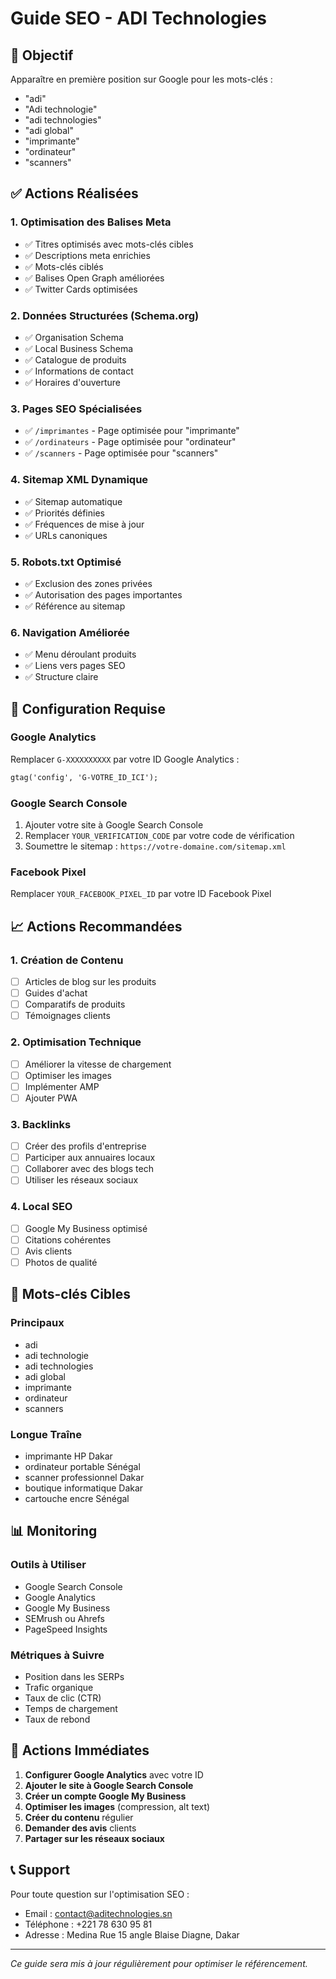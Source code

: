 # Guide SEO - ADI Technologies

## 🎯 Objectif
Apparaître en première position sur Google pour les mots-clés :
- "adi"
- "Adi technologie" 
- "adi technologies"
- "adi global"
- "imprimante"
- "ordinateur"
- "scanners"

## ✅ Actions Réalisées

### 1. Optimisation des Balises Meta
- ✅ Titres optimisés avec mots-clés cibles
- ✅ Descriptions meta enrichies
- ✅ Mots-clés ciblés
- ✅ Balises Open Graph améliorées
- ✅ Twitter Cards optimisées

### 2. Données Structurées (Schema.org)
- ✅ Organisation Schema
- ✅ Local Business Schema
- ✅ Catalogue de produits
- ✅ Informations de contact
- ✅ Horaires d'ouverture

### 3. Pages SEO Spécialisées
- ✅ `/imprimantes` - Page optimisée pour "imprimante"
- ✅ `/ordinateurs` - Page optimisée pour "ordinateur"
- ✅ `/scanners` - Page optimisée pour "scanners"

### 4. Sitemap XML Dynamique
- ✅ Sitemap automatique
- ✅ Priorités définies
- ✅ Fréquences de mise à jour
- ✅ URLs canoniques

### 5. Robots.txt Optimisé
- ✅ Exclusion des zones privées
- ✅ Autorisation des pages importantes
- ✅ Référence au sitemap

### 6. Navigation Améliorée
- ✅ Menu déroulant produits
- ✅ Liens vers pages SEO
- ✅ Structure claire

## 🔧 Configuration Requise

### Google Analytics
Remplacer `G-XXXXXXXXXX` par votre ID Google Analytics :
```html
gtag('config', 'G-VOTRE_ID_ICI');
```

### Google Search Console
1. Ajouter votre site à Google Search Console
2. Remplacer `YOUR_VERIFICATION_CODE` par votre code de vérification
3. Soumettre le sitemap : `https://votre-domaine.com/sitemap.xml`

### Facebook Pixel
Remplacer `YOUR_FACEBOOK_PIXEL_ID` par votre ID Facebook Pixel

## 📈 Actions Recommandées

### 1. Création de Contenu
- [ ] Articles de blog sur les produits
- [ ] Guides d'achat
- [ ] Comparatifs de produits
- [ ] Témoignages clients

### 2. Optimisation Technique
- [ ] Améliorer la vitesse de chargement
- [ ] Optimiser les images
- [ ] Implémenter AMP
- [ ] Ajouter PWA

### 3. Backlinks
- [ ] Créer des profils d'entreprise
- [ ] Participer aux annuaires locaux
- [ ] Collaborer avec des blogs tech
- [ ] Utiliser les réseaux sociaux

### 4. Local SEO
- [ ] Google My Business optimisé
- [ ] Citations cohérentes
- [ ] Avis clients
- [ ] Photos de qualité

## 🎯 Mots-clés Cibles

### Principaux
- adi
- adi technologie
- adi technologies
- adi global
- imprimante
- ordinateur
- scanners

### Longue Traîne
- imprimante HP Dakar
- ordinateur portable Sénégal
- scanner professionnel Dakar
- boutique informatique Dakar
- cartouche encre Sénégal

## 📊 Monitoring

### Outils à Utiliser
- Google Search Console
- Google Analytics
- Google My Business
- SEMrush ou Ahrefs
- PageSpeed Insights

### Métriques à Suivre
- Position dans les SERPs
- Trafic organique
- Taux de clic (CTR)
- Temps de chargement
- Taux de rebond

## 🚀 Actions Immédiates

1. **Configurer Google Analytics** avec votre ID
2. **Ajouter le site à Google Search Console**
3. **Créer un compte Google My Business**
4. **Optimiser les images** (compression, alt text)
5. **Créer du contenu** régulier
6. **Demander des avis** clients
7. **Partager sur les réseaux sociaux**

## 📞 Support

Pour toute question sur l'optimisation SEO :
- Email : contact@aditechnologies.sn
- Téléphone : +221 78 630 95 81
- Adresse : Medina Rue 15 angle Blaise Diagne, Dakar

---

*Ce guide sera mis à jour régulièrement pour optimiser le référencement.* 
